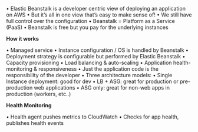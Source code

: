 • Elastic Beanstalk is a developer centric view of deploying
an application on AWS
• But it’s all in one view that’s easy to make sense of!
• We still have full control over the configuration
• Beanstalk = Platform as a Service (PaaS)
• Beanstalk is free but you pay for the underlying instances

**How it works**

• Managed service
• Instance configuration / OS is handled by Beanstalk
• Deployment strategy is configurable but performed by Elastic Beanstalk
• Capacity provisioning
• Load balancing & auto-scaling
• Application health-monitoring & responsiveness
• Just the application code is the responsibility of the developer
• Three architecture models:
• Single Instance deployment: good for dev
• LB + ASG: great for production or pre-production web applications
• ASG only: great for non-web apps in production (workers, etc..)

**Health Monitoring**

• Health agent pushes metrics to CloudWatch
• Checks for app health, publishes health events